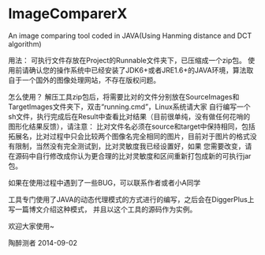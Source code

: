 ImageComparerX
==============

An image comparing tool coded in JAVA(Using Hanming distance and DCT algorithm)

用法：
可执行文件存放在Project的Runnable文件夹下，已压缩成一个zip包。
使用前请确认您的操作系统中已经安装了JDK6+或者JRE1.6+的JAVA环境，算法取自于一个国外的图像处理网站，不存在版权问题。

怎么使用？
解压工具zip包后，将需要比对的文件分别放在SourceImages和TargetImages文件夹下，双击“running.cmd”，Linux系统请大家
自行编写一个sh文件，执行完成后在Result中查看比对结果（目前很单纯，没有做任何花哨的图形化结果反馈），请注意：
比对文件名必须在source和target中保持相同，包括拓展名，比对过程中只会比较两个图像名完全相同的图片，目前对于图片的格式没有限制，当然没有完全测试到，比对灵敏度我已经设置好，如果
您需要改变，请在源码中自行修改成你认为更合理的比对灵敏度和区间重新打包成新的可执行jar包。

如果在使用过程中遇到了一些BUG，可以联系作者或者小A同学

工具专门使用了JAVA的动态代理模式的方式进行的编写，之后会在DiggerPlus上写一篇博文介绍这种模式，
并且以这个工具的源码作为实例。

欢迎大家使用~ 

陶醉测者  2014-09-02
